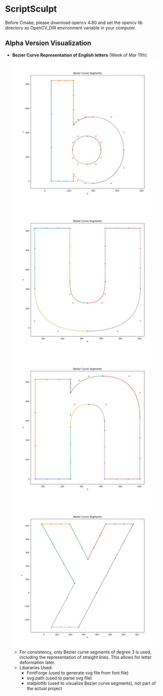 # ScriptSculpt
Before Cmake, please download opencv 4.80 and set the opencv lib directory as OpenCV_DIR environment variable in your computer.

## Alpha Version Visualization
- **Bezier Curve Representation of English letters** (Week of Mar 11th)
![](./visualization/letter_as_curves/b.png)
![](./visualization/letter_as_curves/u.png)
![](./visualization/letter_as_curves/n.png)
![](./visualization/letter_as_curves/y.png)
    * For consistency, only Bezier curve segments of degree 3 is used, including the representation of straight lines. This allows for letter deformation later.
    * Libararies Used: 
        * FontForge (used to generate svg file from font file)
        * svg.path (used to parse svg file)
        * matplotlib (used to visualize Bezier curve segments), not part of the actual project